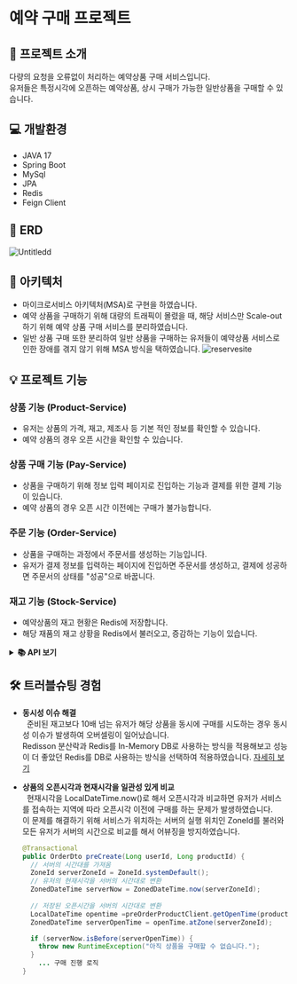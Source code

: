 # 예약 구매 프로젝트
## 📜 프로젝트 소개
다량의 요청을 오류없이 처리하는 예약상품 구매 서비스입니다.<br>
유저들은 특정시각에 오픈하는 예약상품, 상시 구매가 가능한 일반상품을 구매할 수 있습니다.

## 💻 개발환경
- JAVA 17
- Spring Boot
- MySql
- JPA
- Redis
- Feign Client


## 📝 ERD
![Untitledd](https://github.com/skroy0513/hugeTraffic/assets/117910568/707b28fc-8c72-4b97-9e9d-542ce55b8743)


## 📡 아키텍처
- 마이크로서비스 아키텍처(MSA)로 구현을 하였습니다.
- 예약 상품을 구매하기 위해 대량의 트래픽이 몰렸을 때, 해당 서비스만 Scale-out하기 위해 예약 상품 구매 서비스를 분리하였습니다.
- 일반 상품 구매 또한 분리하여 일반 상품을 구매하는 유저들이 예약상품 서비스로 인한 장애를 겪지 않기 위해 MSA 방식을 택하였습니다.
![reservesite](https://github.com/skroy0513/hugeTraffic/assets/117910568/c6f2e074-c3a2-4a51-9b4b-a7fe0ac638c4)


## 💡 프로젝트 기능
### 상품 기능 (Product-Service)
- 유저는 상품의 가격, 재고, 제조사 등 기본 적인 정보를 확인할 수 있습니다.
- 예약 상품의 경우 오픈 시간을 확인할 수 있습니다.
### 상품 구매 기능 (Pay-Service)
- 상품을 구매하기 위해 정보 입력 페이지로 진입하는 기능과 결제를 위한 결제 기능이 있습니다.
- 예약 상품의 경우 오픈 시간 이전에는 구매가 불가능합니다.
### 주문 기능 (Order-Service)
- 상품을 구매하는 과정에서 주문서를 생성하는 기능입니다.
- 유저가 결제 정보를 입력하는 페이지에 진입하면 주문서를 생성하고, 결제에 성공하면 주문서의 상태를 "성공"으로 바꿉니다.
### 재고 기능 (Stock-Service)
- 예약상품의 재고 현황은 Redis에 저장합니다.
- 해당 재품의 재고 상황을 Redis에서 불러오고, 증감하는 기능이 있습니다.

<details>
<summary><b>📚 API 보기</b></summary>
<div markdown="1">

![pay-service](https://github.com/skroy0513/hugeTraffic/assets/117910568/c91b66d4-ebf6-427c-bd9d-45d1ab6bf46a)
![product-service](https://github.com/skroy0513/hugeTraffic/assets/117910568/40beb68c-a863-4b7c-b053-6f64445e575f)
![order-service](https://github.com/skroy0513/hugeTraffic/assets/117910568/edf477cc-bdbe-4830-b41d-0bdab1c92388)
![stock-service](https://github.com/skroy0513/hugeTraffic/assets/117910568/d2953703-16ec-4845-8ecf-d4d0205cc386)

</div>
</details>

## 🛠️ 트러블슈팅 경험
- <b>동시성 이슈 해결</b><br>
&nbsp;&nbsp;준비된 재고보다 10배 넘는 유저가 해당 상품을 동시에 구매를 시도하는 경우 동시성 이슈가 발생하여 오버셀링이 일어났습니다. <br>Redisson 분산락과 Redis를 In-Memory DB로 사용하는 방식을 적용해보고 성능이 더 좋았던 Redis를 DB로 사용하는 방식을 선택하여 적용하였습니다. [자세히 보기](https://skroy0513.tistory.com/39)

- <b>상품의 오픈시각과 현재시각을 일관성 있게 비교</b><br>
&nbsp;&nbsp;현재시각을 LocalDateTime.now()로 해서 오픈시각과 비교하면 유저가 서비스를 접속하는 지역에 따라 오픈시각 이전에 구매를 하는 문제가 발생하였습니다. <br>이 문제를 해결하기 위해 서비스가 위치하는 서버의 실행 위치인 ZoneId를 불러와 모든 유저가 서버의 시간으로 비교를 해서 어뷰징을 방지하였습니다.
    ```java
    @Transactional
    public OrderDto preCreate(Long userId, Long productId) {
      // 서버의 시간대를 가져옴
      ZoneId serverZoneId = ZoneId.systemDefault();
      // 유저의 현재시각을 서버의 시간대로 변환
      ZonedDateTime serverNow = ZonedDateTime.now(serverZoneId);
    	
      // 저장된 오픈시간을 서버의 시간대로 변환
      LocalDateTime opentime =preOrderProductClient.getOpenTime(productId); 
      ZonedDateTime serverOpenTime = openTime.atZone(serverZoneId);
    
      if (serverNow.isBefore(serverOpenTime)) {
        throw new RuntimeException("아직 상품을 구매할 수 없습니다.");
      }
    	... 구매 진행 로직
    }
    ```
